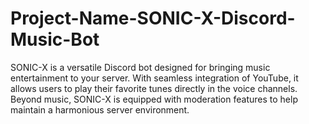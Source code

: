 # Project-Name-SONIC-X-Discord-Music-Bot
SONIC-X is a versatile Discord bot designed for bringing music entertainment to your server. With seamless integration of YouTube, it allows users to play their favorite tunes directly in the voice channels. Beyond music, SONIC-X is equipped with moderation features to help maintain a harmonious server environment.
